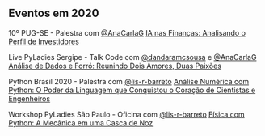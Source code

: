 ## Eventos em 2020

10º PUG-SE - Palestra com [@AnaCarlaG](https://github.com/AnaCarlaG) [IA nas Finanças: Analisando o Perfil de Investidores](https://github.com/AnaCarlaG/Project-Finance)

Live PyLadies Sergipe - Talk Code com [@dandaramcsousa](https://github.com/dandaramcsousa) e [@AnaCarlaG](https://github.com/AnaCarlaG) [Análise de Dados e Forró: Reunindo Dois Amores, Duas Paixões](https://github.com/dandaramcsousa/data-analysis/blob/master/data-analysis/analise-de-dados-e-forro.ipynb)

Python Brasil 2020 - Palestra com [@lis-r-barreto](https://github.com/lis-r-barreto) [Análise Numérica com Python: O Poder da Linguagem que Conquistou o Coração de Cientistas e Engenheiros](https://github.com/lis-r-barreto/Python-Brasil-2020-Analise-Numerica-com-Python)

Workshop PyLadies São Paulo - Oficina com [@lis-r-barreto](https://github.com/lis-r-barreto) [Física com Python: A Mecânica em uma Casca de Noz](https://github.com/lis-r-barreto/Workshop-Pyladies-SP-Fisica-com-Python)

